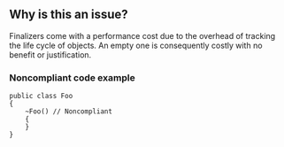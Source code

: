 ## Why is this an issue?

Finalizers come with a performance cost due to the overhead of tracking the life cycle of objects. An empty one is consequently costly with no
benefit or justification.

### Noncompliant code example

    public class Foo
    {
        ~Foo() // Noncompliant
        {
        }
    }